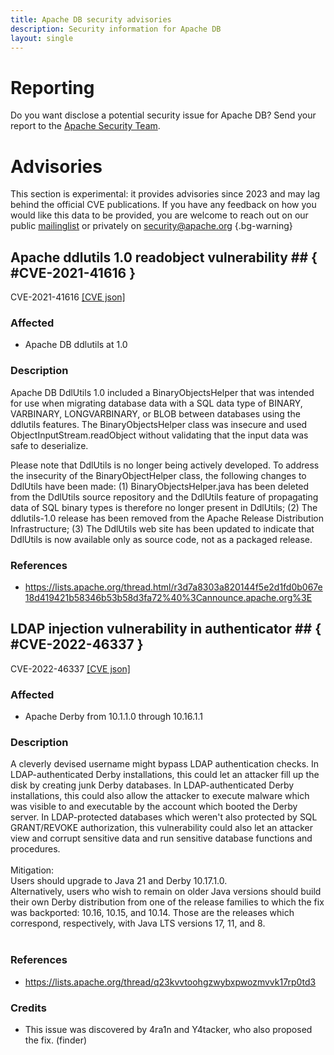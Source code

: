 ```yaml
---
title: Apache DB security advisories
description: Security information for Apache DB
layout: single
---
```


# Reporting

Do you want disclose a potential security issue for Apache DB? Send your report to the [Apache Security Team](mailto:security@apache.org).

# Advisories

This section is experimental: it provides advisories since 2023 and may lag behind the official CVE publications. If you have any feedback on how you would like this data to be provided, you are welcome to reach out on our public [mailinglist](/mailinglist) or privately on [security@apache.org](mailto:security@apache.org)
{.bg-warning}

## Apache ddlutils 1.0 readobject vulnerability ## { #CVE-2021-41616 }

CVE-2021-41616 [\[CVE json\]](./CVE-2021-41616.cve.json)

### Affected

* Apache DB ddlutils at 1.0


### Description

Apache DB DdlUtils 1.0 included a BinaryObjectsHelper that was intended for use when migrating database data with a SQL data type of BINARY, VARBINARY, LONGVARBINARY, or BLOB between databases using the ddlutils features. The BinaryObjectsHelper  class was insecure and used ObjectInputStream.readObject without validating that the input data was safe to deserialize.

Please note that DdlUtils is no longer being actively developed. To address the insecurity of the BinaryObjectHelper class, the following changes to DdlUtils have been made: (1) BinaryObjectsHelper.java has been deleted from the DdlUtils source repository and the DdlUtils feature of propagating data of SQL binary types is therefore no longer present in DdlUtils; (2) The ddlutils-1.0 release has been removed from the Apache Release Distribution Infrastructure; (3) The DdlUtils web site has been updated to indicate that DdlUtils is now available only as source code, not as a packaged release.

### References
* https://lists.apache.org/thread.html/r3d7a8303a820144f5e2d1fd0b067e18d419421b58346b53b58d3fa72%40%3Cannounce.apache.org%3E


## LDAP injection vulnerability in authenticator ## { #CVE-2022-46337 }

CVE-2022-46337 [\[CVE json\]](./CVE-2022-46337.cve.json)

### Affected

* Apache Derby from 10.1.1.0 through 10.16.1.1


### Description

A cleverly devised username might bypass LDAP authentication checks. In 
LDAP-authenticated Derby installations, this could let an attacker fill 
up the disk by creating junk Derby databases. In LDAP-authenticated 
Derby installations, this could also allow the attacker to execute 
malware which was visible to and executable by the account which booted 
the Derby server. In LDAP-protected databases which weren't also 
protected by SQL GRANT/REVOKE authorization, this vulnerability could 
also let an attacker view and corrupt sensitive data and run sensitive 
database functions and procedures.
<br>
<br>Mitigation:
<br>Users should upgrade to Java 21 and Derby 10.17.1.0.
<br>Alternatively, users who wish to remain on older Java versions should 
build their own Derby distribution from one of the release families to 
which the fix was backported: 10.16, 10.15, and 10.14. Those are the 
releases which correspond, respectively, with Java LTS versions 17, 11, 
and 8.
<br>
<br>

### References
* https://lists.apache.org/thread/q23kvvtoohgzwybxpwozmvvk17rp0td3


### Credits
* This issue was discovered by ﻿4ra1n and Y4tacker, who also proposed the fix. (finder)
